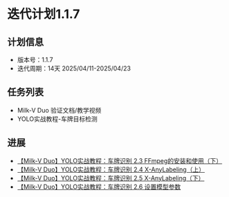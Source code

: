 # 迭代计划1.1.7

## 计划信息

- 版本号：1.1.7
- 迭代周期：14天 2025/04/11-2025/04/23

## 任务列表

- Milk-V Duo 验证文档/教学视频
- YOLO实战教程-车牌目标检测


## 进展

- [【Milk-V Duo】YOLO实战教程：车牌识别 2.3 FFmpeg的安装和使用（下）](https://www.bilibili.com/video/BV1aNdXY1Esa/?spm_id_from=333.1387.homepage.video_card.click&vd_source=417238cd96b1b549d14bcb35a9da3cf0)
- [【Milk-V Duo】YOLO实战教程：车牌识别 2.4 X-AnyLabeling（上）](https://www.bilibili.com/video/BV1SgdXYGEV1/?spm_id_from=333.1387.homepage.video_card.click&vd_source=417238cd96b1b549d14bcb35a9da3cf0)
- [【Milk-V Duo】YOLO实战教程：车牌识别 2.5 X-AnyLabeling（下）](https://www.bilibili.com/video/BV1kwLbzBEja/?spm_id_from=333.1387.homepage.video_card.click&vd_source=417238cd96b1b549d14bcb35a9da3cf0)
- [【Milk-V Duo】YOLO实战教程：车牌识别 2.6 设置模型参数](https://www.bilibili.com/video/BV1aHLbzRErM/?spm_id_from=333.1387.homepage.video_card.click&vd_source=417238cd96b1b549d14bcb35a9da3cf0)
